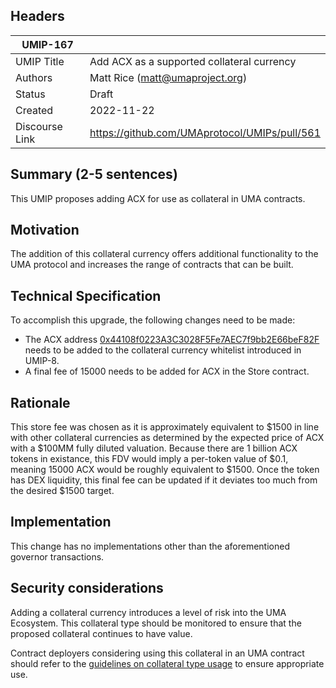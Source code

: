 ## Headers

| UMIP-167            |                                                      |
| ------------------- | ---------------------------------------------------- |
| UMIP Title          | Add ACX as a supported collateral currency           |
| Authors             | Matt Rice (matt@umaproject.org)                      |
| Status              | Draft                                                |
| Created             | 2022-11-22                                           |
| Discourse Link      | https://github.com/UMAprotocol/UMIPs/pull/561        |

## Summary (2-5 sentences)

This UMIP proposes adding ACX for use as collateral in UMA contracts.

## Motivation

The addition of this collateral currency offers additional functionality to the UMA protocol and increases the range of contracts that can be built.

## Technical Specification

To accomplish this upgrade, the following changes need to be made:

-   The ACX address [0x44108f0223A3C3028F5Fe7AEC7f9bb2E66beF82F](https://etherscan.io/address/0x44108f0223A3C3028F5Fe7AEC7f9bb2E66beF82F) needs to be added to the collateral currency whitelist introduced in UMIP-8.
-   A final fee of 15000 needs to be added for ACX in the Store contract.
    

## Rationale

This store fee was chosen as it is approximately equivalent to $1500 in line with other collateral currencies as determined by the expected price of ACX with a $100MM fully diluted valuation. Because there are 1 billion ACX tokens in existance, this FDV would imply a per-token value of $0.1, meaning 15000 ACX would be roughly equivalent to $1500. Once the token has DEX liquidity, this final fee can be updated if it deviates too much from the desired $1500 target.

## Implementation

This change has no implementations other than the aforementioned governor transactions.

## Security considerations

Adding a collateral currency introduces a level of risk into the UMA Ecosystem.  This collateral type should be monitored to ensure that the proposed collateral continues to have value.

Contract deployers considering using this collateral in an UMA contract should refer to the [guidelines on collateral type usage](https://docs.umaproject.org/uma-tokenholders/guidence-on-collateral-currency-addition) to ensure appropriate use.

